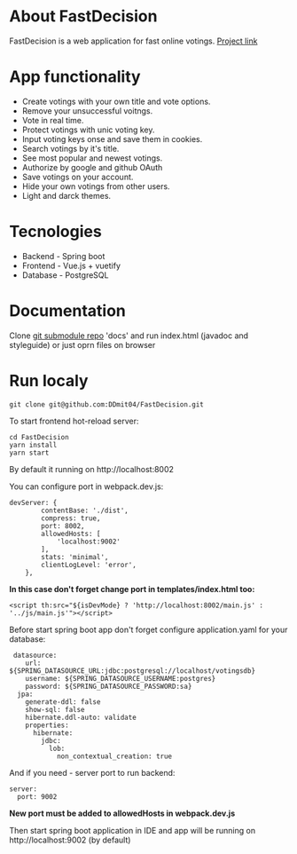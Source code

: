 # About FastDecision

FastDecision is a web application for fast online votings.
[Project link](https://fastdecision.herokuapp.com)

# App functionality

* Create votings with your own title and vote options.
* Remove your unsuccessful voitngs.
* Vote in real time.
* Protect votings with unic voting key.
* Input voting keys onse and save them in cookies.
* Search votings by it's title.
* See most popular and newest votings.
* Authorize by google and github OAuth
* Save votings on your account.
* Hide your own votings from other users.
* Light and darck themes.

# Tecnologies

* Backend - Spring boot
* Frontend - Vue.js + vuetify
* Database - PostgreSQL

# Documentation

Clone [git submodule repo](https://github.com/DDmit04/FastDecisionDocs/tree/f06c9d3bd2391f834de8badc2472beefaf4d53b3) 'docs' and run index.html (javadoc and styleguide) or just oprn files on browser

# Run localy

```
git clone git@github.com:DDmit04/FastDecision.git
```

To start frontend hot-reload server:
```
cd FastDecision
yarn install
yarn start
```

By default it running on http://localhost:8002

You can configure port in webpack.dev.js:
```
devServer: {
        contentBase: './dist',
        compress: true,
        port: 8002,
        allowedHosts: [
            'localhost:9002'
        ],
        stats: 'minimal',
        clientLogLevel: 'error',
    },
```

<strong>In this case don't forget change port in templates/index.html too:</strong>
```
<script th:src="${isDevMode} ? 'http://localhost:8002/main.js' : '../js/main.js'"></script>
```

Before start spring boot app don't forget configure application.yaml for your database:
```
 datasource:
    url: ${SPRING_DATASOURCE_URL:jdbc:postgresql://localhost/votingsdb}
    username: ${SPRING_DATASOURCE_USERNAME:postgres}
    password: ${SPRING_DATASOURCE_PASSWORD:sa}
  jpa:
    generate-ddl: false
    show-sql: false
    hibernate.ddl-auto: validate
    properties:
      hibernate:
        jdbc:
          lob:
            non_contextual_creation: true
```

And if you need - server port to run backend:
```
server:
  port: 9002
```
<strong>New port must be added to allowedHosts in webpack.dev.js</strong>

Then start spring boot application in IDE and app will be running on http://localhost:9002 (by default)
